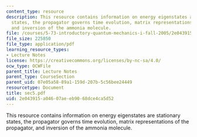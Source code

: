 ```yaml
---
content_type: resource
description: This resource contains information on energy eigenstates are stationary
  states, the propagator governs time evolution, matrix representations of the propagator,
  and inversion of the ammonia molecule.
file: /courses/5-73-introductory-quantum-mechanics-i-fall-2005/2e043915a04607aeeb9068dce4ca5d52_sec5.pdf
file_size: 225850
file_type: application/pdf
learning_resource_types:
- Lecture Notes
license: https://creativecommons.org/licenses/by-nc-sa/4.0/
ocw_type: OCWFile
parent_title: Lecture Notes
parent_type: CourseSection
parent_uid: 07e05a58-89a1-159d-207b-5c56bee24449
resourcetype: Document
title: sec5.pdf
uid: 2e043915-a046-07ae-eb90-68dce4ca5d52
---
```

This resource contains information on energy eigenstates are stationary states, the propagator governs time evolution, matrix representations of the propagator, and inversion of the ammonia molecule.